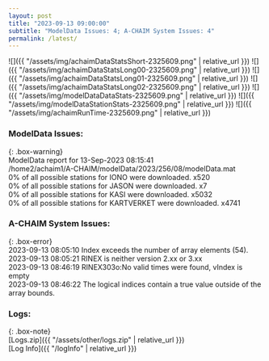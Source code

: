 ```yaml
---
layout: post
title: "2023-09-13 09:00:00"
subtitle: "ModelData Issues: 4; A-CHAIM System Issues: 4"
permalink: /latest/
---
```


![]({{ "/assets/img/achaimDataStatsShort-2325609.png" | relative_url }})
![]({{ "/assets/img/achaimDataStatsLong00-2325609.png" | relative_url }})
![]({{ "/assets/img/achaimDataStatsLong01-2325609.png" | relative_url }})
![]({{ "/assets/img/achaimDataStatsLong02-2325609.png" | relative_url }})
![]({{ "/assets/img/modelDataDataStats-2325609.png" | relative_url }})
![]({{ "/assets/img/modelDataStationStats-2325609.png" | relative_url }})
![]({{ "/assets/img/achaimRunTime-2325609.png" | relative_url }})


### ModelData Issues:  
  
{: .box-warning}  
 ModelData report for 13-Sep-2023 08:15:41   
 /home2/achaim1/A-CHAIM/modelData/2023/256/08/modelData.mat   
 0% of all possible stations for IONO were downloaded. x520   
 0% of all possible stations for JASON were downloaded. x7   
 0% of all possible stations for KASI were downloaded. x5032   
 0% of all possible stations for KARTVERKET were downloaded. x4741   
  
### A-CHAIM System Issues:  
  
{: .box-error}  
2023-09-13 08:05:10 Index exceeds the number of array elements (54).  
2023-09-13 08:05:21 RINEX is neither version 2.xx or 3.xx  
2023-09-13 08:46:19 RINEX303o:No valid times were found, vIndex is empty  
2023-09-13 08:46:22 The logical indices contain a true value outside of the array bounds.  

### Logs:  
  
{: .box-note}  
[Logs.zip]({{ "/assets/other/logs.zip" | relative_url }})  
[Log Info]({{ "/logInfo" | relative_url }})  
